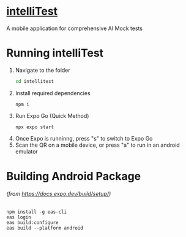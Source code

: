 # [intelliTest](https://github.com/austinatividad/intelliTest-mobile)
A mobile application for comprehensive AI Mock tests
# Running intelliTest

1. Navigate to the folder
   ```bash
   cd intellitest
   ```
2. Install required dependencies
    ```
    npm i
    ```
3. Run Expo Go (Quick Method)
     ```
     npx expo start
     ```
4. Once Expo is runninng, press "s" to switch to Expo Go
5. Scan the QR on a mobile device, or press "a" to run in an android emulator

# Building Android Package 
###### (from https://docs.expo.dev/build/setup/)
   ```
   npm install -g eas-cli
   eas login
   eas build:configure
   eas build --platform android
   ```
  

